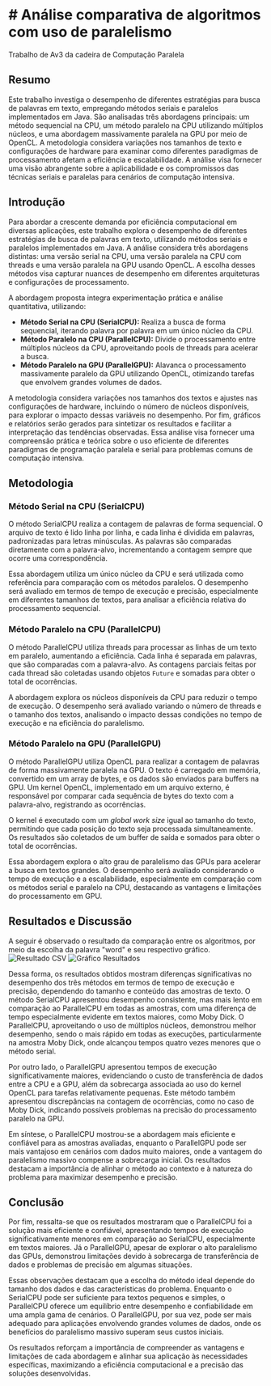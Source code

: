 # # Análise comparativa de algoritmos com uso de paralelismo 
Trabalho de Av3 da cadeira de Computação Paralela

## Resumo 
Este trabalho investiga o desempenho de diferentes estratégias para busca de palavras em texto, empregando métodos seriais e paralelos implementados em Java. São analisadas três abordagens principais: um método sequencial na CPU, um método paralelo na CPU utilizando múltiplos núcleos, e uma abordagem massivamente paralela na GPU por meio de OpenCL. A metodologia considera variações nos tamanhos de texto e configurações de hardware para examinar como diferentes paradigmas de processamento afetam a eficiência e escalabilidade. A análise visa fornecer uma visão abrangente sobre a aplicabilidade e os compromissos das técnicas seriais e paralelas para cenários de computação intensiva.

## Introdução

Para abordar a crescente demanda por eficiência computacional em diversas aplicações, este trabalho explora o desempenho de diferentes estratégias de busca de palavras em texto, utilizando métodos seriais e paralelos implementados em Java. A análise considera três abordagens distintas: uma versão serial na CPU, uma versão paralela na CPU com threads e uma versão paralela na GPU usando OpenCL. A escolha desses métodos visa capturar nuances de desempenho em diferentes arquiteturas e configurações de processamento.

A abordagem proposta integra experimentação prática e análise quantitativa, utilizando:

- **Método Serial na CPU (SerialCPU):** Realiza a busca de forma sequencial, iterando palavra por palavra em um único núcleo da CPU.
- **Método Paralelo na CPU (ParallelCPU):** Divide o processamento entre múltiplos núcleos da CPU, aproveitando pools de threads para acelerar a busca.
- **Método Paralelo na GPU (ParallelGPU):** Alavanca o processamento massivamente paralelo da GPU utilizando OpenCL, otimizando tarefas que envolvem grandes volumes de dados.

A metodologia considera variações nos tamanhos dos textos e ajustes nas configurações de hardware, incluindo o número de núcleos disponíveis, para explorar o impacto dessas variáveis no desempenho. Por fim, gráficos e relatórios serão gerados para sintetizar os resultados e facilitar a interpretação das tendências observadas. Essa análise visa fornecer uma compreensão prática e teórica sobre o uso eficiente de diferentes paradigmas de programação paralela e serial para problemas comuns de computação intensiva.

## Metodologia

### Método Serial na CPU (SerialCPU)
O método SerialCPU realiza a contagem de palavras de forma sequencial. O arquivo de texto é lido linha por linha, e cada linha é dividida em palavras, padronizadas para letras minúsculas. As palavras são comparadas diretamente com a palavra-alvo, incrementando a contagem sempre que ocorre uma correspondência.

Essa abordagem utiliza um único núcleo da CPU e será utilizada como referência para comparação com os métodos paralelos. O desempenho será avaliado em termos de tempo de execução e precisão, especialmente em diferentes tamanhos de textos, para analisar a eficiência relativa do processamento sequencial.

### Método Paralelo na CPU (ParallelCPU)
O método ParallelCPU utiliza threads para processar as linhas de um texto em paralelo, aumentando a eficiência. Cada linha é separada em palavras, que são comparadas com a palavra-alvo. As contagens parciais feitas por cada thread são coletadas usando objetos `Future` e somadas para obter o total de ocorrências.

A abordagem explora os núcleos disponíveis da CPU para reduzir o tempo de execução. O desempenho será avaliado variando o número de threads e o tamanho dos textos, analisando o impacto dessas condições no tempo de execução e na eficiência do paralelismo.

### Método Paralelo na GPU (ParallelGPU)
O método ParallelGPU utiliza OpenCL para realizar a contagem de palavras de forma massivamente paralela na GPU. O texto é carregado em memória, convertido em um array de bytes, e os dados são enviados para buffers na GPU. Um kernel OpenCL, implementado em um arquivo externo, é responsável por comparar cada sequência de bytes do texto com a palavra-alvo, registrando as ocorrências.

O kernel é executado com um _global work size_ igual ao tamanho do texto, permitindo que cada posição do texto seja processada simultaneamente. Os resultados são coletados de um buffer de saída e somados para obter o total de ocorrências.

Essa abordagem explora o alto grau de paralelismo das GPUs para acelerar a busca em textos grandes. O desempenho será avaliado considerando o tempo de execução e a escalabilidade, especialmente em comparação com os métodos serial e paralelo na CPU, destacando as vantagens e limitações do processamento em GPU.

## Resultados e Discussão
A seguir é observado o resultado da comparação entre os algoritmos, por meio da escolha da palavra "word" e seu respectivo gráfico. 
![Resultado CSV](https://github.com/user-attachments/assets/89babf37-9a5a-493c-ac54-87c7d0aac955)
![Gráfico Resultados](https://github.com/user-attachments/assets/31fb7459-fde7-4511-ad4d-55152efdcc62)

Dessa forma, os resultados obtidos mostram diferenças significativas no desempenho dos três métodos em termos de tempo de execução e precisão, dependendo do tamanho e conteúdo das amostras de texto. O método SerialCPU apresentou desempenho consistente, mas mais lento em comparação ao ParallelCPU em todas as amostras, com uma diferença de tempo especialmente evidente em textos maiores, como Moby Dick. O ParallelCPU, aproveitando o uso de múltiplos núcleos, demonstrou melhor desempenho, sendo o mais rápido em todas as execuções, particularmente na amostra Moby Dick, onde alcançou tempos quatro vezes menores que o método serial.

Por outro lado, o ParallelGPU apresentou tempos de execução significativamente maiores, evidenciando o custo de transferência de dados entre a CPU e a GPU, além da sobrecarga associada ao uso do kernel OpenCL para tarefas relativamente pequenas. Este método também apresentou discrepâncias na contagem de ocorrências, como no caso de Moby Dick, indicando possíveis problemas na precisão do processamento paralelo na GPU.

Em síntese, o ParallelCPU mostrou-se a abordagem mais eficiente e confiável para as amostras avaliadas, enquanto o ParallelGPU pode ser mais vantajoso em cenários com dados muito maiores, onde a vantagem do paralelismo massivo compense a sobrecarga inicial. Os resultados destacam a importância de alinhar o método ao contexto e à natureza do problema para maximizar desempenho e precisão.

## Conclusão 
Por fim, ressalta-se que os resultados mostraram que o ParallelCPU foi a solução mais eficiente e confiável, apresentando tempos de execução significativamente menores em comparação ao SerialCPU, especialmente em textos maiores. Já o ParallelGPU, apesar de explorar o alto paralelismo das GPUs, demonstrou limitações devido à sobrecarga de transferência de dados e problemas de precisão em algumas situações.

Essas observações destacam que a escolha do método ideal depende do tamanho dos dados e das características do problema. Enquanto o SerialCPU pode ser suficiente para textos pequenos e simples, o ParallelCPU oferece um equilíbrio entre desempenho e confiabilidade em uma ampla gama de cenários. O ParallelGPU, por sua vez, pode ser mais adequado para aplicações envolvendo grandes volumes de dados, onde os benefícios do paralelismo massivo superam seus custos iniciais.

Os resultados reforçam a importância de compreender as vantagens e limitações de cada abordagem e alinhar sua aplicação às necessidades específicas, maximizando a eficiência computacional e a precisão das soluções desenvolvidas.
